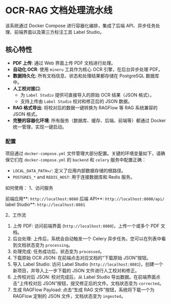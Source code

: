 # OCR-RAG 文档处理流水线

该系统通过 Docker Compose 进行容器化编排，集成了后端 API、异步任务处理、前端界面以及第三方标注工具 Label Studio。

## 核心特性

* **PDF 上传**: 通过 Web 界面上传 PDF 文档进行处理。
* **自动化 OCR**: 使用 `mineru` 工具作为核心 OCR 引擎，在后台异步处理 PDF。
* **数据持久化**: 所有文档信息、状态和处理结果都存储在 PostgreSQL 数据库中。
* **人工校对接口**:
    * 为 `Label Studio` 提供可直接导入的原始 OCR 结果（JSON 格式）。
    * 支持上传由 `Label Studio` 校对和修正后的 JSON 数据。
* **RAG 格式导出**: 将校对后的数据一键转换为 RAGFlow 等 RAG 系统兼容的 JSON 格式。
* **完整的容器化环境**: 所有服务（数据库、缓存、后端、前端等）都通过 Docker 统一管理，实现一键启动。

### 配置

项目通过 `docker-compose.yml` 文件管理大部分配置。关键的环境变量如下，请确保它们在 `docker-compose.yml` 的 `backend` 和 `celery` 服务中配置正确：

* `LOCAL_DATA_PATH=/`: 定义了应用内部数据存储的根路径。
* `POSTGRES_*` and `REDIS_HOST`: 用于连接数据库和 Redis 服务。

如何使用：
1、访问服务

 前端应用**: `http://localhost:8080`
 后端 API**: `http://localhost:8000/api/`
 label Studio**: `http://localhost:8081`

2、工作流

1.  上传 PDF: 访问前端界面 (`http://localhost:8080`)，上传一个或多个 PDF 文档。
2.  后台处理: 上传后，系统会自动触发一个 Celery 异步任务。您可以在列表中看到文档状态变为 `processing`。
3.  处理完成: 任务成功后，状态变为 `processed`。
4.  下载原始 OCR JSON: 在前端点击对应文档的“下载原始 JSON”按钮。
5.  导入 Label Studio: 访问 Label Studio (`http://localhost:8081`)，创建一个新项目，并导入上一步下载的 JSON 文件进行人工校对和修正。        
6.  上传校对后 JSON: 校对完成后，从 Label Studio 导出数据。在前端界面点击“上传校对后 JSON”按钮，提交修正后的文件。文档状态变为 `corrected`。
7.  生成 RAGFlow Payload: 点击“生成 RAG 文件”按钮，系统将下载一个为 RAGFlow 定制的 JSON 文件，文档状态变为 `ingested`。
